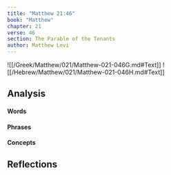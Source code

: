 ```yaml
---
title: "Matthew 21:46"
book: "Matthew"
chapter: 21
verse: 46
section: The Parable of the Tenants
author: Matthew Levi
---
```

![[/Greek/Matthew/021/Matthew-021-046G.md#Text]]
![[/Hebrew/Matthew/021/Matthew-021-046H.md#Text]]

## Analysis

#### Words

#### Phrases

#### Concepts

## Reflections
